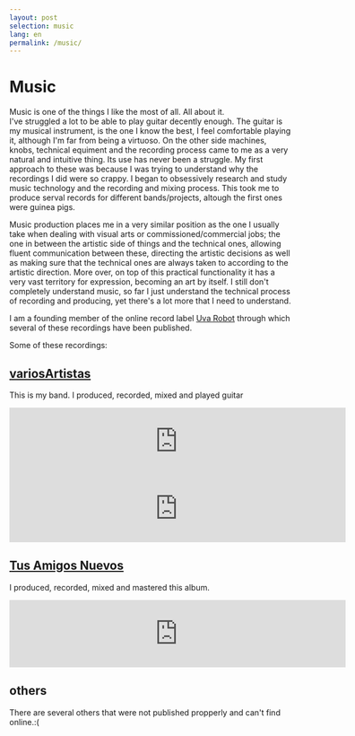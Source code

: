 ```yaml
---
layout: post
selection: music
lang: en
permalink: /music/
---
```



# Music

Music is one of the things I like the most of all. All about it.<br />
I've struggled a lot to be able to play guitar decently enough. The guitar is my musical instrument, is the one I know the best, I feel comfortable playing it, although I'm far from being a virtuoso. On the other side machines, knobs, technical equiment and the recording process came to me as a very natural and intuitive thing. Its use has never been a struggle. My first approach to these was because I was trying to understand why the recordings I did were so crappy. I began to obsessively research and study music technology and the recording and mixing process. This took me to produce serval records for different bands/projects, altough the first ones were guinea pigs. 

Music production places me in a very similar position as the one I usually take when dealing with visual arts or commissioned/commercial jobs; the one in between the artistic side of things and the technical ones, allowing fluent communication between these, directing the artistic decisions as well as making sure that the technical ones are always taken to according to the artistic direction. More over, on top of this practical functionality it has a very vast territory for expression, becoming an art by itself. I still don't completely understand music, so far I just understand the technical process of recording and producing, yet there's a lot more that I need to understand.

I am a founding member of the online record label [Uva Robot](http://www.uvarobot.cl) through which several of these recordings have been published.

Some of these recordings:

## [variosArtistas](http://www.variosartistas.cl)

This is my band. I produced, recorded, mixed and played guitar

<iframe style="border: 0; width: 600px; height: 120px;" src="http://bandcamp.com/EmbeddedPlayer/album=2628341229/size=large/bgcol=ffffff/linkcol=0687f5/artwork=small/tracklist=false/transparent=true/" seamless><a href="http://uvarobot.cl/album/gol-o-penal">Gol o Penal by VariosArtistas</a></iframe>

<iframe style="border: 0; width: 600px; height: 120px;" src="http://bandcamp.com/EmbeddedPlayer/album=1725314539/size=large/bgcol=ffffff/linkcol=0687f5/tracklist=false/artwork=small/transparent=true/" seamless><a href="http://uvarobot.cl/album/abandonan-europa">Abandonan Europa by VariosArtistas</a></iframe>


## [Tus Amigos Nuevos](http://www.tusamigosnuevos.com)
I produced, recorded, mixed and mastered this album.

<iframe style="border: 0; width: 600px; height: 120px;" src="http://bandcamp.com/EmbeddedPlayer/album=3402165205/size=large/bgcol=ffffff/linkcol=0687f5/tracklist=false/artwork=small/transparent=true/" seamless><a href="http://uvarobot.cl/album/no-s-son">NO SÍ SON by Tus Amigos Nuevos</a></iframe>



## others
There are several others that were not published propperly and can't find online.:(


